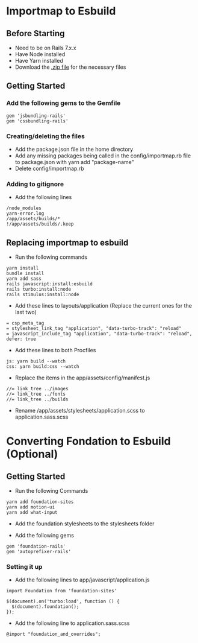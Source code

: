 # Importmap to Esbuild
## Before Starting

* Need to be on Rails 7.x.x
* Have Node installed
* Have Yarn installed
* Download the [.zip file](https://github.com/Rails-Forums/Resource-Uploads/raw/main/Importmap%20to%20Esbuild/files.zip) for the necessary files

## Getting Started
### Add the following gems to the Gemfile

```
gem 'jsbundling-rails'
gem 'cssbundling-rails'
```

### Creating/deleting the files

* Add the package.json file in the home directory
* Add any missing packages being called in the config/importmap.rb file to package.json with yarn add "package-name"
* Delete config/importmap.rb

### Adding to gitignore

* Add the following lines

```
/node_modules
yarn-error.log
/app/assets/builds/*
!/app/assets/builds/.keep
```

## Replacing importmap to esbuild

* Run the following commands
```
yarn install
bundle install
yarn add sass
rails javascript:install:esbuild
rails turbo:install:node
rails stimulus:install:node
```

* Add these lines to layouts/application (Replace the current ones for the last two)
```
= csp_meta_tag
= stylesheet_link_tag "application", "data-turbo-track": "reload"
= javascript_include_tag "application", "data-turbo-track": "reload", defer: true
```

* Add these lines to both Procfiles
```
js: yarn build --watch
css: yarn build:css --watch
```

* Replace the items in the app/assets/config/manifest.js
```
//= link_tree ../images
//= link_tree ../fonts
//= link_tree ../builds
```

* Rename /app/assets/stylesheets/application.scss to application.sass.scss

# Converting Fondation to Esbuild (Optional)
## Getting Started

* Run the following Commands
```
yarn add foundation-sites
yarn add motion-ui
yarn add what-input
```

* Add the foundation stylesheets to the stylesheets folder

* Add the following gems
```
gem 'foundation-rails'
gem 'autoprefixer-rails'
```

### Setting it up
* Add the following lines to app/javascript/application.js
```
import Foundation from 'foundation-sites'

$(document).on('turbo:load', function () {
  $(document).foundation();
});
```

* Add the following line to application.sass.scss
```
@import "foundation_and_overrides";
```
